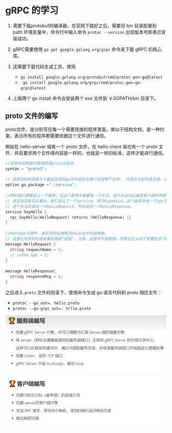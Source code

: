 # gRPC 的学习

1. 需要下载protobuf的编译器，在官网下载好之后，需要将 bin 目录配置到 path 环境变量中，命令行中输入命令 `protoc --version` 出现版本号即表示安装成功。

2. gRPC需要使用 `go get google.golang.org/grpc` 命令来下载 gRPC 的核心库。

3. 还需要下载代码生成工具，使用
   - `go install google.golang.org/protobuf/cmd/protoc-gen-go@latest`
   - ` go install google.golang.org/grpc/cmd/protoc-gen-go-grpc@latest`

4. 上面两个 go install 命令会安装两个 exe 文件到 ￥GOPATH/bin 目录下。

## proto 文件的编写

proto文件，是分别写在每一个需要连接的程序里面，类似于结构文档，是一种约束，表示所有的程序都需要依据这个文件进行通信。

例如在 hello-server 端有一个 proto 文件，在 hello-client 端也有一个 proto 文件，并且要求两个文件得内容是一样的，也就是一样的标准，这样才能进行通信。

```go
//这是在说明我们使用的是proto3语法。
syntax = "proto3";

// 这部分的内容是关于最后生成的go文件是处在哪个目录哪个包中，.代表在当前目录生成，service代表了生成的go文件的包名是service。
option go_package =".;service";

//然后我们需要定义一个服务，在这个服务中需要有一个方法，这个方法可以接受客户端的参数，再返回服务端的响应。
// 其实很容易可以看出，我们定义了一个service，称为SayHeLLo，这个服务中有一个rpc方法，名为SayHeLLo。
// 这个方法会发送一个HeLLoRequest，然后返回一个HeLLoResponse。
service SayHello {
  rpc SayHello(HelloRequest) returns (HelloResponse) {}
}

//message关键字，其实你可以理解为GoLang中的结构体。
// 这里比较特别的是变量后面的"赋值"。注意，这里并不是赋值，而是在定义这个变量在这个message中的位置。
message HelloRequest {
  string requestName = 1;
  // int64 age = 2;
}

message HelloResponse{
  string responseMsg = 1;
}
```

之后进入 `proto` 文件的目录下，使用命令生成 go 语言代码和 proto 相应文件：
  - `protoc --go_out=. hello.proto`
  - `protoc --go-grpc_out=. hrllo.proto`


![img.png](images/server.png)

![img.png](images/client.png)
